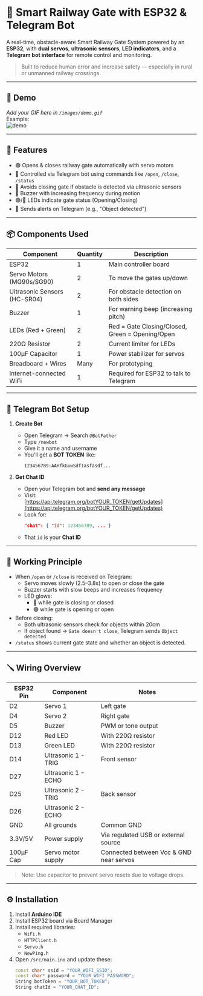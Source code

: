 # 🚦 Smart Railway Gate with ESP32 & Telegram Bot

A real-time, obstacle-aware Smart Railway Gate System powered by an **ESP32**, with **dual servos**, **ultrasonic sensors**, **LED indicators**, and a **Telegram bot interface** for remote control and monitoring.

> Built to reduce human error and increase safety — especially in rural or unmanned railway crossings.

---

## 📸 Demo

_Add your GIF here in `/images/demo.gif`_  
Example:  
![demo](images/demo.gif)

---

## 🔧 Features

- 🟢 Opens & closes railway gate automatically with servo motors
- 📡 Controlled via Telegram bot using commands like `/open`, `/close`, `/status`
- 🚧 Avoids closing gate if obstacle is detected via ultrasonic sensors
- 📢 Buzzer with increasing frequency during motion
- 🟢/🔴 LEDs indicate gate status (Opening/Closing)
- 📩 Sends alerts on Telegram (e.g., "Object detected")

---

## 📦 Components Used

| Component                    | Quantity | Description                                      |
|-----------------------------|----------|--------------------------------------------------|
| ESP32                       | 1        | Main controller board                            |
| Servo Motors (MG90s/SG90)   | 2        | To move the gates up/down                        |
| Ultrasonic Sensors (HC-SR04)| 2        | For obstacle detection on both sides             |
| Buzzer                      | 1        | For warning beep (increasing pitch)              |
| LEDs (Red + Green)          | 2        | Red = Gate Closing/Closed, Green = Opening/Open  |
| 220Ω Resistor               | 2        | Current limiter for LEDs                         |
| 100μF Capacitor             | 1        | Power stabilizer for servos                      |
| Breadboard + Wires          | Many     | For prototyping                                  |
| Internet-connected WiFi     | 1        | Required for ESP32 to talk to Telegram           |

---

## 💬 Telegram Bot Setup

1. **Create Bot**
   - Open Telegram → Search `@BotFather`
   - Type `/newbot`
   - Give it a name and username
   - You'll get a **BOT TOKEN** like:
     ```
     123456789:AAHfkGuwSdf1asfasdf...
     ```

2. **Get Chat ID**
   - Open your Telegram bot and **send any message**
   - Visit:  
     [https://api.telegram.org/botYOUR_TOKEN/getUpdates](https://api.telegram.org/botYOUR_TOKEN/getUpdates)
   - Look for:
     ```json
     "chat": { "id": 123456789, ... }
     ```
   - That `id` is your **Chat ID**

---

## 🧠 Working Principle

- When `/open` or `/close` is received on Telegram:
  - Servo moves slowly (2.5–3.8s) to open or close the gate
  - Buzzer starts with slow beeps and increases frequency
  - LED glows:
    - 🔴 while gate is closing or closed
    - 🟢 while gate is opening or open
- Before closing:
  - Both ultrasonic sensors check for objects within 20cm
  - If object found → `Gate doesn't close`, Telegram sends `Object detected`
- `/status` shows current gate state and whether an object is detected.

---

## 🪛 Wiring Overview

| ESP32 Pin | Component           | Notes                                      |
|-----------|---------------------|--------------------------------------------|
| D2        | Servo 1             | Left gate                                  |
| D4        | Servo 2             | Right gate                                 |
| D5        | Buzzer              | PWM or tone output                         |
| D12       | Red LED             | With 220Ω resistor                         |
| D13       | Green LED           | With 220Ω resistor                         |
| D14       | Ultrasonic 1 - TRIG | Front sensor                               |
| D27       | Ultrasonic 1 - ECHO |                                            |
| D25       | Ultrasonic 2 - TRIG | Back sensor                                |
| D26       | Ultrasonic 2 - ECHO |                                            |
| GND       | All grounds         | Common GND                                  |
| 3.3V/5V   | Power supply        | Via regulated USB or external source       |
| 100μF Cap | Servo motor supply  | Connected between Vcc & GND near servos    |

> Note: Use capacitor to prevent servo resets due to voltage drops.

---

## ⚙️ Installation

1. Install **Arduino IDE**
2. Install ESP32 board via Board Manager
3. Install required libraries:
   - `WiFi.h`
   - `HTTPClient.h`
   - `Servo.h`
   - `NewPing.h`
4. Open `/src/main.ino` and update these:
   ```cpp
   const char* ssid = "YOUR_WIFI_SSID";
   const char* password = "YOUR_WIFI_PASSWORD";
   String botToken = "YOUR_BOT_TOKEN";
   String chatId = "YOUR_CHAT_ID";

